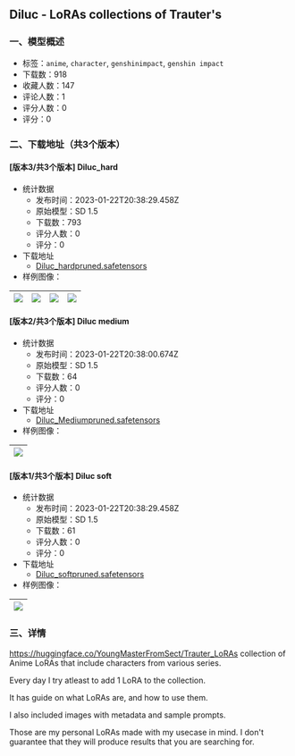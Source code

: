 ## Diluc -  LoRAs collections of Trauter's
### 一、模型概述

- 标签：`anime`, `character`, `genshinimpact`, `genshin impact`
- 下载数：918
- 收藏人数：147
- 评论人数：1
- 评分人数：0
- 评分：0

### 二、下载地址（共3个版本）

#### [版本3/共3个版本] Diluc_hard

- 统计数据
  - 发布时间：2023-01-22T20:38:29.458Z
  - 原始模型：SD 1.5
  - 下载数：793
  - 评分人数：0
  - 评分：0
- 下载地址
  - [Diluc_hardpruned.safetensors](https://civitai.com/api/download/models/5842)
- 样例图像：

| <img src="https://image.civitai.com/xG1nkqKTMzGDvpLrqFT7WA/a81d7952-a4ed-4393-0419-30c3f322d700/width=450/48908.jpeg" /> | <img src="https://image.civitai.com/xG1nkqKTMzGDvpLrqFT7WA/a89fd373-db7d-4ae2-c28f-10a7c1fd2100/width=450/48907.jpeg" /> | <img src="https://image.civitai.com/xG1nkqKTMzGDvpLrqFT7WA/3bd613ee-3b62-48de-9dc1-6fd28901b100/width=450/48906.jpeg" /> | <img src="https://image.civitai.com/xG1nkqKTMzGDvpLrqFT7WA/48eb4d62-596b-4780-5917-c9f91a131300/width=450/48905.jpeg" /> |
| ---- | ---- | ---- | ---- |

#### [版本2/共3个版本] Diluc medium

- 统计数据
  - 发布时间：2023-01-22T20:38:00.674Z
  - 原始模型：SD 1.5
  - 下载数：64
  - 评分人数：0
  - 评分：0
- 下载地址
  - [Diluc_Mediumpruned.safetensors](https://civitai.com/api/download/models/5841)
- 样例图像：

| <img src="https://image.civitai.com/xG1nkqKTMzGDvpLrqFT7WA/0488a99c-c3ec-4e62-5ad3-5ef62532f500/width=450/48902.jpeg" /> |
| ---- |

#### [版本1/共3个版本] Diluc soft

- 统计数据
  - 发布时间：2023-01-22T20:38:29.458Z
  - 原始模型：SD 1.5
  - 下载数：61
  - 评分人数：0
  - 评分：0
- 下载地址
  - [Diluc_softpruned.safetensors](https://civitai.com/api/download/models/5840)
- 样例图像：

| <img src="https://image.civitai.com/xG1nkqKTMzGDvpLrqFT7WA/a80d6011-6a6d-40e3-40fd-b2bd72a2b600/width=450/48901.jpeg" /> |
| ---- |


### 三、详情
<p><a target="_blank" rel="ugc" href="https://huggingface.co/YoungMasterFromSect/Trauter_LoRAs">https://huggingface.co/YoungMasterFromSect/Trauter_LoRAs</a> collection of Anime LoRAs that include characters from various series.</p><p>Every day I try atleast to add 1 LoRA to the collection.</p><p>It has guide on what LoRAs are, and how to use them.</p><p>I also included images with metadata and sample prompts.</p><p>Those are my personal LoRAs made with my usecase in mind. I don't guarantee that they will produce results that you are searching for.</p>